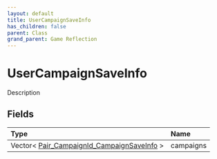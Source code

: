 ```yaml
---
layout: default
title: UserCampaignSaveInfo
has_children: false
parent: Class
grand_parent: Game Reflection
---
```

# UserCampaignSaveInfo
Description 

## Fields
| Type | Name |
|:-------------|:--------------|
| Vector< [Pair_CampaignId_CampaignSaveInfo](/game-reflection/classes/pair__campaign_id__campaign_save_info.md) > | campaigns |

